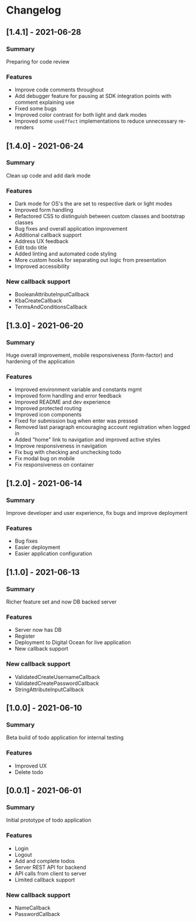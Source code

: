 # Changelog

## [1.4.1] - 2021-06-28

### Summary

Preparing for code review

### Features

- Improve code comments throughout
- Add debugger feature for pausing at SDK integration points with comment explaining use
- Fixed some bugs
- Improved color contrast for both light and dark modes
- Improved some `useEffect` implementations to reduce unnecessary re-renders

## [1.4.0] - 2021-06-24

### Summary

Clean up code and add dark mode

### Features

- Dark mode for OS's the are set to respective dark or light modes
- Improved form handling
- Refactored CSS to distinguish between custom classes and bootstrap classes
- Bug fixes and overall application improvement
- Additional callback support
- Address UX feedback
- Edit todo title
- Added linting and automated code styling
- More custom hooks for separating out logic from presentation
- Improved accessibility

### New callback support

- BooleanAttributeInputCallback
- KbaCreateCallback
- TermsAndConditionsCallback

## [1.3.0] - 2021-06-20

### Summary

Huge overall improvement, mobile responsiveness (form-factor) and hardening of the application

### Features

- Improved environment variable and constants mgmt
- Improved form handling and error feedback
- Improved README and dev experience
- Improved protected routing
- Improved icon components
- Fixed for submission bug when enter was pressed
- Removed last paragraph encouraging account registration when logged in
- Added "home" link to navigation and improved active styles
- Improve responsiveness in navigation
- Fix bug with checking and unchecking todo
- Fix modal bug on mobile
- Fix responsiveness on container

## [1.2.0] - 2021-06-14

### Summary

Improve developer and user experience, fix bugs and improve deployment

### Features

- Bug fixes
- Easier deployment
- Easier application configuration

## [1.1.0] - 2021-06-13

### Summary

Richer feature set and now DB backed server

### Features

- Server now has DB
- Register
- Deployment to Digital Ocean for live application
- New callback support

### New callback support

- ValidatedCreateUsernameCallback
- ValidatedCreatePasswordCallback
- StringAttributeInputCallback

## [1.0.0] - 2021-06-10

### Summary

Beta build of todo application for internal testing

### Features

- Improved UX
- Delete todo

## [0.0.1] - 2021-06-01

### Summary

Initial prototype of todo application

### Features

- Login
- Logout
- Add and complete todos
- Server REST API for backend
- API calls from client to server
- Limited callback support

### New callback support

- NameCallback
- PasswordCallback
